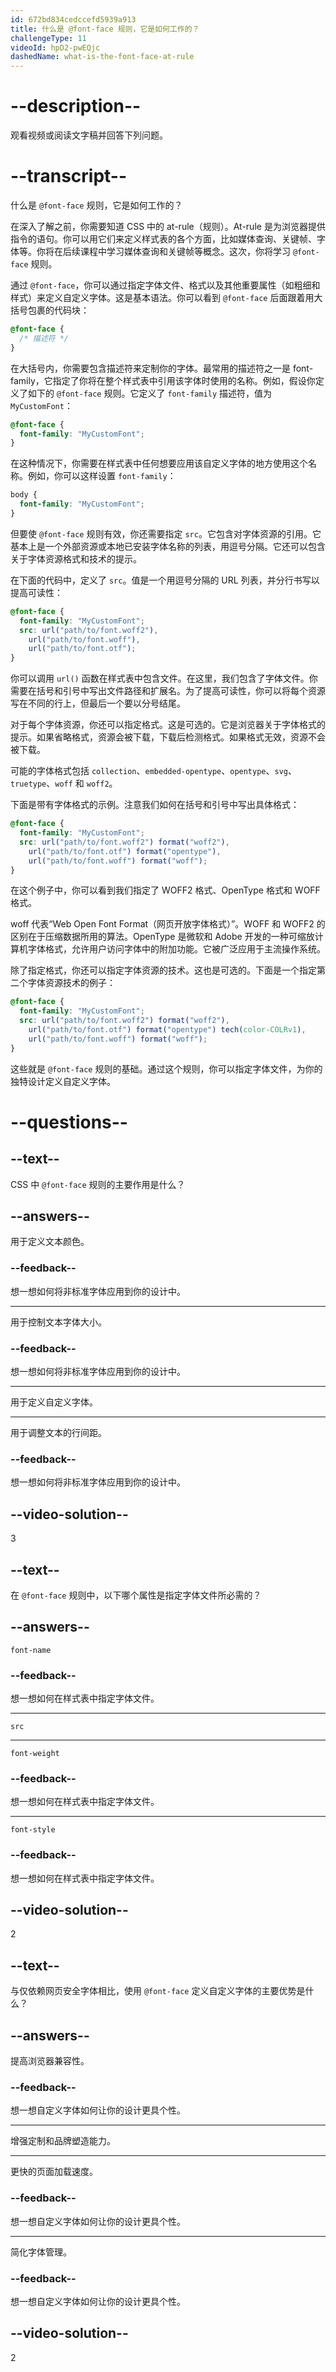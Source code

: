 ```yaml
---
id: 672bd834cedccefd5939a913
title: 什么是 @font-face 规则，它是如何工作的？
challengeType: 11
videoId: hpD2-pwEQjc
dashedName: what-is-the-font-face-at-rule
---
```


# --description--

观看视频或阅读文字稿并回答下列问题。

# --transcript--

什么是 `@font-face` 规则，它是如何工作的？

在深入了解之前，你需要知道 CSS 中的 at-rule（规则）。At-rule 是为浏览器提供指令的语句。你可以用它们来定义样式表的各个方面，比如媒体查询、关键帧、字体等。你将在后续课程中学习媒体查询和关键帧等概念。这次，你将学习 `@font-face` 规则。

通过 `@font-face`，你可以通过指定字体文件、格式以及其他重要属性（如粗细和样式）来定义自定义字体。这是基本语法。你可以看到 `@font-face` 后面跟着用大括号包裹的代码块：

```css
@font-face {
  /* 描述符 */
}
```

在大括号内，你需要包含描述符来定制你的字体。最常用的描述符之一是 font-family，它指定了你将在整个样式表中引用该字体时使用的名称。例如，假设你定义了如下的 `@font-face` 规则。它定义了 `font-family` 描述符，值为 `MyCustomFont`：

```css
@font-face {
  font-family: "MyCustomFont";
}
```

在这种情况下，你需要在样式表中任何想要应用该自定义字体的地方使用这个名称。例如，你可以这样设置 `font-family`：

```css
body { 
  font-family: "MyCustomFont"; 
}
```

但要使 `@font-face` 规则有效，你还需要指定 `src`。它包含对字体资源的引用。它基本上是一个外部资源或本地已安装字体名称的列表，用逗号分隔。它还可以包含关于字体资源格式和技术的提示。

在下面的代码中，定义了 `src`。值是一个用逗号分隔的 URL 列表，并分行书写以提高可读性：

```css
@font-face {
  font-family: "MyCustomFont"; 
  src: url("path/to/font.woff2"),
    url("path/to/font.woff"),
    url("path/to/font.otf");
}
```

你可以调用 `url()` 函数在样式表中包含文件。在这里，我们包含了字体文件。你需要在括号和引号中写出文件路径和扩展名。为了提高可读性，你可以将每个资源写在不同的行上，但最后一个要以分号结尾。

对于每个字体资源，你还可以指定格式。这是可选的。它是浏览器关于字体格式的提示。如果省略格式，资源会被下载，下载后检测格式。如果格式无效，资源不会被下载。

可能的字体格式包括 `collection`、`embedded-opentype`、`opentype`、`svg`、`truetype`、`woff` 和 `woff2`。

下面是带有字体格式的示例。注意我们如何在括号和引号中写出具体格式：

```css
@font-face {
  font-family: "MyCustomFont"; 
  src: url("path/to/font.woff2") format("woff2"),
    url("path/to/font.otf") format("opentype"),
    url("path/to/font.woff") format("woff");
}
```

在这个例子中，你可以看到我们指定了 WOFF2 格式、OpenType 格式和 WOFF 格式。

woff 代表“Web Open Font Format（网页开放字体格式）”。WOFF 和 WOFF2 的区别在于压缩数据所用的算法。OpenType 是微软和 Adobe 开发的一种可缩放计算机字体格式，允许用户访问字体中的附加功能。它被广泛应用于主流操作系统。

除了指定格式，你还可以指定字体资源的技术。这也是可选的。下面是一个指定第二个字体资源技术的例子：

```css
@font-face {
  font-family: "MyCustomFont"; 
  src: url("path/to/font.woff2") format("woff2"),
    url("path/to/font.otf") format("opentype") tech(color-COLRv1),
    url("path/to/font.woff") format("woff");
}
```

这些就是 `@font-face` 规则的基础。通过这个规则，你可以指定字体文件，为你的独特设计定义自定义字体。

# --questions--

## --text--

CSS 中 `@font-face` 规则的主要作用是什么？

## --answers--

用于定义文本颜色。

### --feedback--

想一想如何将非标准字体应用到你的设计中。

---

用于控制文本字体大小。

### --feedback--

想一想如何将非标准字体应用到你的设计中。

---

用于定义自定义字体。

---

用于调整文本的行间距。

### --feedback--

想一想如何将非标准字体应用到你的设计中。

## --video-solution--

3

## --text--

在 `@font-face` 规则中，以下哪个属性是指定字体文件所必需的？

## --answers--

`font-name`

### --feedback--

想一想如何在样式表中指定字体文件。

---

`src`

---

`font-weight`

### --feedback--

想一想如何在样式表中指定字体文件。

---

`font-style`

### --feedback--

想一想如何在样式表中指定字体文件。

## --video-solution--

2

## --text--

与仅依赖网页安全字体相比，使用 `@font-face` 定义自定义字体的主要优势是什么？

## --answers--

提高浏览器兼容性。

### --feedback--

想一想自定义字体如何让你的设计更具个性。

---

增强定制和品牌塑造能力。

---

更快的页面加载速度。

### --feedback--

想一想自定义字体如何让你的设计更具个性。

---

简化字体管理。

### --feedback--

想一想自定义字体如何让你的设计更具个性。

## --video-solution--

2

